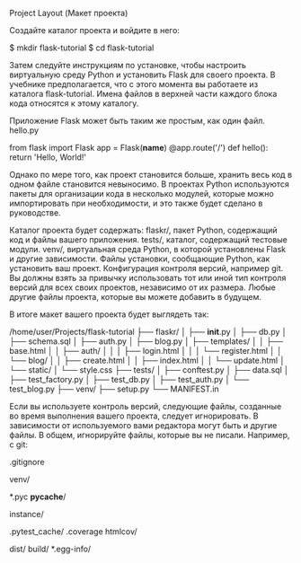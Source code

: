 Project Layout (Макет проекта)

Создайте каталог проекта и войдите в него:

$ mkdir flask-tutorial
$ cd flask-tutorial

Затем следуйте инструкциям по установке, чтобы настроить виртуальную среду Python и
установить Flask для своего проекта.
В учебнике предполагается, что с этого момента вы работаете из каталога flask-tutorial.
Имена файлов в верхней части каждого блока кода относятся к этому каталогу.

Приложение Flask может быть таким же простым, как один файл.
hello.py

from flask import Flask
app = Flask(__name__)
@app.route('/')
def hello():
    return 'Hello, World!'

Однако по мере того, как проект становится больше, хранить весь код в одном файле
становится невыносимо. В проектах Python используются пакеты для организации кода в
несколько модулей, которые можно импортировать при необходимости, и это также будет сделано
в руководстве.

Каталог проекта будет содержать:
     flaskr/, пакет Python, содержащий код и файлы вашего приложения.
     tests/, каталог, содержащий тестовые модули.
     venv/, виртуальная среда Python, в которой установлены Flask и другие зависимости.
     Файлы установки, сообщающие Python, как установить ваш проект.
     Конфигурация контроля версий, например git. Вы должны взять за привычку использовать
     тот или иной тип контроля версий для всех своих проектов, независимо от их размера.
     Любые другие файлы проекта, которые вы можете добавить в будущем.

В итоге макет вашего проекта будет выглядеть так:

/home/user/Projects/flask-tutorial
├── flaskr/
│   ├── __init__.py
│   ├── db.py
│   ├── schema.sql
│   ├── auth.py
│   ├── blog.py
│   ├── templates/
│   │   ├── base.html
│   │   ├── auth/
│   │   │   ├── login.html
│   │   │   └── register.html
│   │   └── blog/
│   │       ├── create.html
│   │       ├── index.html
│   │       └── update.html
│   └── static/
│       └── style.css
├── tests/
│   ├── conftest.py
│   ├── data.sql
│   ├── test_factory.py
│   ├── test_db.py
│   ├── test_auth.py
│   └── test_blog.py
├── venv/
├── setup.py
└── MANIFEST.in

Если вы используете контроль версий, следующие файлы, созданные во время выполнения вашего
проекта, следует игнорировать. В зависимости от используемого вами редактора могут быть и
другие файлы. В общем, игнорируйте файлы, которые вы не писали. Например, с git:

.gitignore

venv/

*.pyc
__pycache__/

instance/

.pytest_cache/
.coverage
htmlcov/

dist/
build/
*.egg-info/

